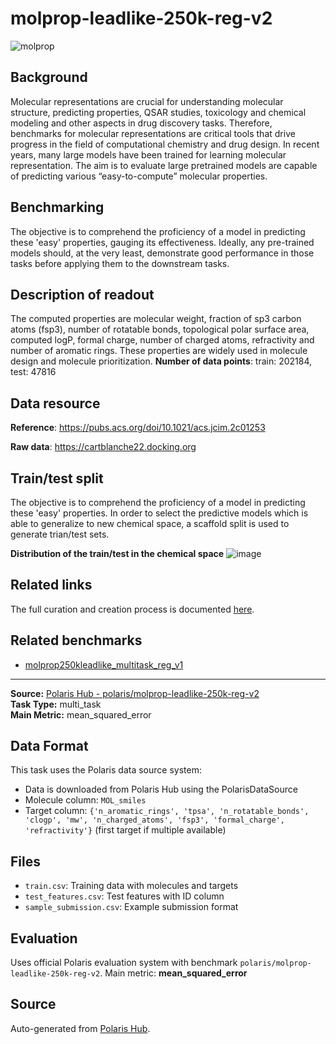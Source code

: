 # molprop-leadlike-250k-reg-v2


![molprop](https://storage.googleapis.com/polaris-public/icons/icons8-bear-100-Molprop.png)

## Background

Molecular representations are crucial for understanding molecular structure, predicting properties, QSAR studies, toxicology and chemical modeling and other aspects in drug discovery tasks. Therefore, benchmarks for molecular representations are critical tools that drive progress in the field of computational chemistry and drug design. In recent years, many large models have been trained for learning molecular representation. The aim is to evaluate large pretrained models are capable of predicting various “easy-to-compute” molecular properties. 


## Benchmarking 

The objective is to comprehend the proficiency of a model in predicting these 'easy' properties, gauging its effectiveness. Ideally, any pre-trained models should, at the very least, demonstrate good performance in those tasks before applying them to the downstream tasks. 

## Description of readout
 The computed properties are molecular weight, fraction of sp3 carbon atoms (fsp3), number of rotatable bonds, topological polar surface area, computed logP, formal charge, number of charged atoms, refractivity and number of aromatic rings. These properties are widely used in molecule design and molecule prioritization.
 **Number of data points**: train: 202184, test: 47816


## Data resource
**Reference**: https://pubs.acs.org/doi/10.1021/acs.jcim.2c01253 

**Raw data**: https://cartblanche22.docking.org 

## Train/test split
The objective is to comprehend the proficiency of a model in predicting these 'easy' properties. In order to select the predictive models which is able to generalize to new chemical space, a scaffold split is used to generate trian/test sets. 

**Distribution of the train/test in the chemical space**
![image](https://storage.googleapis.com/polaris-public/datasets/molprop/figures/molprop250kleadlike_v1_tsne_scaffold_split.png)


## Related links
The full curation and creation process is documented [here](https://github.com/polaris-hub/polaris-recipes/blob/main/02_MolProp).

## Related benchmarks
- [molprop250kleadlike_multitask_reg_v1](https://polarishub.io/benchmarks/polaris/molprop250k-multitask-reg-v1)

---

**Source:** [Polaris Hub - polaris/molprop-leadlike-250k-reg-v2](https://polarishub.io)  
**Task Type:** multi_task  
**Main Metric:** mean_squared_error

## Data Format

This task uses the Polaris data source system:
- Data is downloaded from Polaris Hub using the PolarisDataSource
- Molecule column: `MOL_smiles`
- Target column: `{'n_aromatic_rings', 'tpsa', 'n_rotatable_bonds', 'clogp', 'mw', 'n_charged_atoms', 'fsp3', 'formal_charge', 'refractivity'}` (first target if multiple available)

## Files

- `train.csv`: Training data with molecules and targets
- `test_features.csv`: Test features with ID column
- `sample_submission.csv`: Example submission format

## Evaluation

Uses official Polaris evaluation system with benchmark `polaris/molprop-leadlike-250k-reg-v2`.
Main metric: **mean_squared_error**

## Source

Auto-generated from [Polaris Hub](https://polarishub.io/).
